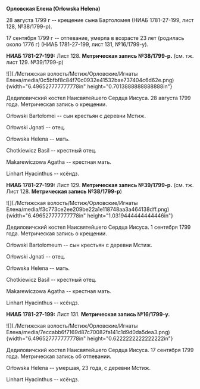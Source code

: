 **Орловская Елена (Orłowska Helena)**

28 августа 1799 г -- крещение сына Бартоломея (НИАБ 1781-27-199, лист
128, №38/1799-р).

17 сентября 1799 г -- отпевание, умерла в возрасте 23 лет (родилась
около 1776 г) (НИАБ 1781-27-199, лист 131, №16/1799-у).

**НИАБ 1781-27-199:** Лист 128. **Метрическая запись №38/1799-р.** (см.
тж. лист 129. №39/1799-р)

![](./Мстижская волость/Мстиж/Орловские/Игнаты Елена/media/0c5bfbf8c84f70c0932e41532bae737404c6d62e.png){width="6.496527777777778in"
height="0.7013888888888888in"}

Дедиловичский костел Наисвятейшего Сердца Иисуса. 28 августа 1799 года.
Метрическая запись о крещении.

Orłowski Bartołomei -- сын крестьян с деревни Мстиж.

Orłowski Jgnati -- отец.

Orłowska Helena -- мать.

Chotkiewicz Basil -- крестный отец.

Makarewiczowa Agatha -- крестная мать.

Linhart Hyacinthus -- ксёндз.

**НИАБ 1781-27-199:** Лист 129. **Метрическая запись №39/1799-р.** (см.
тж. Лист 128. **Метрическая запись №38/1799-р**)

![](./Мстижская волость/Мстиж/Орловские/Игнаты Елена/media/f3c773ce2ee209be22a1e118748aa3a464138dff.png){width="6.496527777777778in"
height="1.0319444444444446in"}

Дедиловичский костел Наисвятейшего Сердца Иисуса. 1 сентября 1799 года.
Метрическая запись о крещении.

Orłowski Bartołomeum -- сын крестьян с деревни Мстиж.

Orłowski Jgnati -- отец.

Orłowska Helena -- мать.

Chotkiewicz Basil -- крестный отец.

Makarewiczowa Agatha -- крестная мать.

Linhart Hyacinthus -- ксёндз.

**НИАБ 1781-27-199:** Лист 131. **Метрическая запись №16/1799-у.**

![](./Мстижская волость/Мстиж/Орловские/Игнаты Елена/media/7eccabb6f7169d87c70082fa141c1d9d0da5dea3.png){width="6.496527777777778in"
height="0.6222222222222222in"}

Дедиловичский костел Наисвятейшего Сердца Иисуса. 17 сентября 1799 года.
Метрическая запись об отпевании.

Orłowska Helena -- умершая, 23 года, с деревни Мстиж.

Linhart Hyacinthus -- ксёндз.
